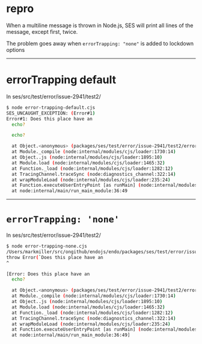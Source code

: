 # repro

When a multiline message is thrown in Node.js, SES will print all lines of the message, except first, twice.

The problem goes away when `errorTrapping: "none"` is added to lockdown options

---
# errorTrapping default
In ses/src/test/error/issue-2941/test2/
```sh
$ node error-trapping-default.cjs
SES_UNCAUGHT_EXCEPTION: (Error#1)
Error#1: Does this place have an
  echo?

  echo?

  at Object.<anonymous> (packages/ses/test/error/issue-2941/test2/error-trapping-default.cjs:12:7)
  at Module._compile (node:internal/modules/cjs/loader:1730:14)
  at Object..js (node:internal/modules/cjs/loader:1895:10)
  at Module.load (node:internal/modules/cjs/loader:1465:32)
  at Function._load (node:internal/modules/cjs/loader:1282:12)
  at TracingChannel.traceSync (node:diagnostics_channel:322:14)
  at wrapModuleLoad (node:internal/modules/cjs/loader:235:24)
  at Function.executeUserEntryPoint [as runMain] (node:internal/modules/run_main:171:5)
  at node:internal/main/run_main_module:36:49
```

---

# `errorTrapping: 'none'`

In ses/src/test/error/issue-2941/test2/
```sh
$ node error-trapping-none.cjs
/Users/markmiller/src/ongithub/endojs/endo/packages/ses/test/error/issue-2941/test2/error-trapping-none.cjs:12
throw Error(`Does this place have an
^

[Error: Does this place have an
  echo?

  at Object.<anonymous> (packages/ses/test/error/issue-2941/test2/error-trapping-none.cjs:12:7)
  at Module._compile (node:internal/modules/cjs/loader:1730:14)
  at Object..js (node:internal/modules/cjs/loader:1895:10)
  at Module.load (node:internal/modules/cjs/loader:1465:32)
  at Function._load (node:internal/modules/cjs/loader:1282:12)
  at TracingChannel.traceSync (node:diagnostics_channel:322:14)
  at wrapModuleLoad (node:internal/modules/cjs/loader:235:24)
  at Function.executeUserEntryPoint [as runMain] (node:internal/modules/run_main:171:5)
  at node:internal/main/run_main_module:36:49]
```
